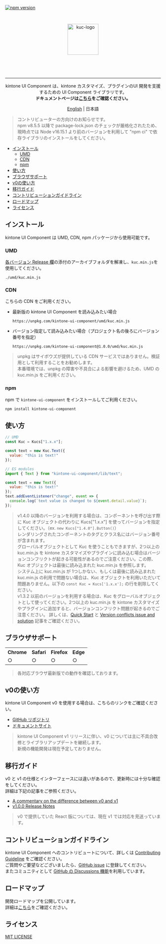 [![npm version][npm-image]][npm-url]

<p align="center">
  <img src="./images/logo.png" alt="kuc-logo" align="center" height="100" style="margin: 30px; 0;">
</p>
<br />

---

<p align="center">
kintone UI Component は、kintone カスタマイズ、プラグインのUI 開発を支援するための UI Component ライブラリです。<br />
<strong>ドキュメントページは<a href="https://kintone-ui-component.netlify.app/ja/" rel="noopener" target="_blank">こちら</a>をご確認ください。</strong>
</p>

<p align="center">
  <a href="./README.md">English</a> | 日本語
</p>

> コントリビューターの方向けのお知らせです。<br>
> npm v8.5.5 以降で package-lock.json のチェックが厳格化されたため、現時点では Node v16.15.1 より前のバージョンを利用して "npm ci" で依存ライブラリのインストールをしてください。

- [インストール](#インストール)
  - [UMD](#umd)
  - [CDN](#cdn)
  - [npm](#npm)
- [使い方](#使い方)
- [ブラウザサポート](#ブラウザサポート)
- [v0の使い方](#v0の使い方)
- [移行ガイド](#移行ガイド)
- [コントリビューションガイドライン](#コントリビューションガイドライン)
- [ロードマップ](#ロードマップ)
- [ライセンス](#ライセンス)

## インストール
kintone UI Component は UMD, CDN, npm パッケージから使用可能です。

### UMD
[各バージョン Release 欄](https://github.com/kintone-labs/kintone-ui-component/releases)の添付のアーカイブフォルダを解凍し、`kuc.min.js`を使用してください。
```
./umd/kuc.min.js
```

### CDN
こちらの CDN をご利用ください。

- 最新版の kintone UI Component を読み込みたい場合
  ```
  https://unpkg.com/kintone-ui-component/umd/kuc.min.js
  ```

- バージョン指定して読み込みたい場合（プロジェクト名の後ろにバージョン番号を指定）
  ```
  https://unpkg.com/kintone-ui-component@1.0.0/umd/kuc.min.js
  ```

> unpkg はサイボウズが提供している CDN サービスではありません。検証用として利用することをお勧めします。<br />
> 本番環境では、unpkg の障害や不具合による影響を避けるため、UMD の kuc.min.js をご利用ください。

### npm
npm で `kintone-ui-component` をインストールしてご利用ください。
```bash
npm install kintone-ui-component
```

## 使い方

```javascript
// UMD
const Kuc = Kucs["1.x.x"];

const text = new Kuc.Text({
  value: "this is text!"
});
```

```javascript
// ES modules
import { Text } from "kintone-ui-component/lib/text";

const text = new Text({
  value: "this is text!"
});
text.addEventListener("change", event => {
  console.log(`text value is changed to ${event.detail.value}`);
});
```
> v1.4.0 以降のバージョンを利用する場合は、コンポーネントを呼び出す際に Kuc オブジェクトの代わりに Kucs["1.x.x"] を使ってバージョンを指定してください。（ex. `new Kucs["1.4.0"].Button()`）<br>
> レンダリングされたコンポーネントのタグとクラス名にはバージョン番号が含まれます。<br>
> グローバルオブジェクトとして Kuc を使うこともできますが、2つ以上の kuc.min.js を kintone カスタマイズやプラグインに読み込む場合はバージョンコンフリクトが起きる可能性があるのでご注意ください。この際、Kuc オブジェクトは最後に読み込まれた kuc.min.js を参照します。<br>
> システム上に kuc.min.js が 1つしかない、もしくは最後に読み込まれた kuc.min.js の利用で問題ない場合は、Kuc オブジェクトを利用いただいて問題ありません。以下の `const Kuc = Kucs['1.x.x'];` の行を削除してください。<br>
> v1.3.2 以前のバージョンを利用する場合は、Kuc をグローバルオブジェクトとして使ってください。2つ以上の kuc.min.js を kintone カスタマイズやプラグインに追加すると、バージョンコンフリクト問題が起きるのでご注意ください。
> 詳しくは、[Quick Start](https://kintone-ui-component.netlify.app/docs/ja/getting-started/quick-start#installation) と [Version conflicts issue and solution](https://kintone-ui-component.netlify.app/docs/ja/guides/version-conflicts-issue-solution) 記事をご確認ください。

## ブラウザサポート

<table>
  <tr>
    <th>Chrome</th>
    <th>Safari</th>
    <th>Firefox</th>
    <th>Edge</th>
  </tr>
  <tr>
    <td>○</td>
    <td>○</td>
    <td>○</td>
    <td>○</td>
  </tr>
</table>

> 各対応ブラウザ最新版での動作を確認しております。

## v0の使い方
kintone UI Component v0 を使用する場合は、こちらのリンクをご確認ください。
- [GitHub リポジトリ](https://github.com/kintone-labs/kintone-ui-component/tree/v0_dev)
- [ドキュメントサイト](https://kintone-labs.github.io/kintone-ui-component/latest)

> kintone UI Component v1 リリースに伴い、v0 については主に不具合改修とライブラリアップデートを継続します。<br>
> 新規の機能開発は現在予定しておりません。

## 移行ガイド
v0 と v1 の仕様とインターフェースには違いがあるので、更新時には十分な確認をしてください。<br />
詳細は下記の記事をご参照ください。
- [A commentary on the difference between v0 and v1](https://kintone-ui-component.netlify.app/docs/ja/guides/comparison-v0-v1)
- [v1.0.0 Release Notes](https://kintone-ui-component.netlify.app/docs/ja/releases/release-notes-v1.0.0)

> v0 で提供していた React 版については、現在 v1 では対応を見送っています。

## コントリビューションガイドライン
kintone UI Component へのコントリビュートについて、詳しくは [Contributing Guideline](https://github.com/kintone-labs/kintone-ui-component/blob/master/CONTRIBUTING.md) をご確認ください。<br>
ご質問やご要望などございましたら、[GitHub issue](https://github.com/kintone-labs/kintone-ui-component/issues/new/choose) に登録してください。<br>
またコミュニティとして [GitHub の Discussions 機能](https://github.com/kintone-labs/kintone-ui-component/discussions)を利用しています。

## ロードマップ
開発ロードマップを公開しています。<br>
詳細は[こちら](https://github.com/kintone-labs/kintone-ui-component/discussions/987)をご確認ください。

## ライセンス
[MIT LICENSE](./LICENSE)

[npm-image]: https://img.shields.io/npm/v/kintone-ui-component.svg
[npm-url]: https://npmjs.org/package/kintone-ui-component
